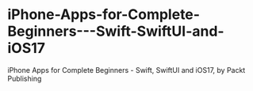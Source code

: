 # iPhone-Apps-for-Complete-Beginners---Swift-SwiftUI-and-iOS17
iPhone Apps for Complete Beginners - Swift, SwiftUI and iOS17, by Packt Publishing
